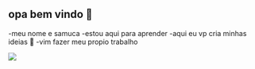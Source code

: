 ## opa bem vindo 🎦

-meu nome e samuca
-estou aqui para aprender
-aqui eu vp cria minhas ideias 🍋
-vim fazer meu propio trabalho 


![](https://tenor.com/bmrasvphRgS.gif)
